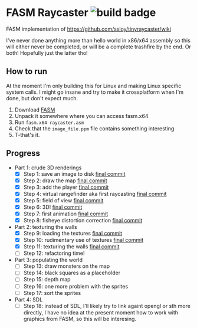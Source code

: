 # FASM Raycaster ![build badge](https://github.com/xtactis/fasm-raycaster/actions/workflows/main.yml/badge.svg)

FASM implementation of https://github.com/ssloy/tinyraycaster/wiki

I've never done anything more than hello world in x86/x64 assembly so this will either never be completed, or will be a complete trashfire by the end. Or both! Hopefully just the latter tho!

## How to run

At the moment I'm only building this for Linux and making Linux specific system calls. I might go insane and try to make it crossplatform when I'm done, but don't expect much.

1. Download [FASM](https://flatassembler.net/download.php)
2. Unpack it somewhere where you can access fasm.x64
3. Run `fasm.x64 raycaster.asm`
4. Check that the `image_file.ppm` file contains something interesting
5. T-that's it.

## Progress

- Part 1: crude 3D renderings
    - [x] Step 1: save an image to disk [final commit](https://github.com/xtactis/fasm-raycaster/tree/039691fbebe27b36a592f270c19cd438ff648f71)
    - [x] Step 2: draw the map [final commit](https://github.com/xtactis/fasm-raycaster/tree/8f43284b93cefa530d9485f72e030cdc011bf0cb)
    - [x] Step 3: add the player [final commit](https://github.com/xtactis/fasm-raycaster/tree/e291d6025274e64118e1df05652631491d4cca70)
    - [x] Step 4: virtual rangefinder aka first raycasting [final commit](https://github.com/xtactis/fasm-raycaster/tree/45da090e15f5b679156e99487ceeb53362b9c51b)
    - [x] Step 5: field of view [final commit](https://github.com/xtactis/fasm-raycaster/tree/f290361c7305777e8259f5bfeef1460140b40541)
    - [x] Step 6: 3D! [final commit](https://github.com/xtactis/fasm-raycaster/tree/b29c2f203580277508a8a46be9dd272ea08fa4a4)
    - [x] Step 7: first animation [final commit](https://github.com/xtactis/fasm-raycaster/tree/f6431d549dd591ae7bbde88aa0dedff8ea2e9861)
    - [x] Step 8: fisheye distortion correction [final commit](https://github.com/xtactis/fasm-raycaster/tree/389a15ceca4ab376214f54668c3c1b5fdee72fe7)
- Part 2: texturing the walls
    - [x] Step 9: loading the textures [final commit](https://github.com/xtactis/fasm-raycaster/tree/354b5870d1a1cb1ed86baf654ccc5780c46b0370)
    - [x] Step 10: rudimentary use of textures [final commit](https://github.com/xtactis/fasm-raycaster/tree/9d5da2e4b9893de73773ec238c9f1c701c395b84)
    - [x] Step 11: texturing the walls [final commit](https://github.com/xtactis/fasm-raycaster/tree/38937e1ec6313c064cb8f5be1cb9b2ef11ce1375)
    - [ ] Step 12: refactoring time!
- Part 3: populating the world
    - [ ] Step 13: draw monsters on the map
    - [ ] Step 14: black squares as a placeholder
    - [ ] Step 15: depth map
    - [ ] Step 16: one more problem with the sprites
    - [ ] Step 17: sort the sprites
- Part 4: SDL
    - [ ] Step 18: instead of SDL, I'll likely try to link againt opengl or sth more directly, I have no idea at the present moment how to work with graphics from FASM, so this will be interesing.
